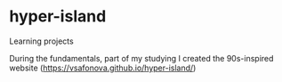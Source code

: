 # hyper-island
Learning projects

During the fundamentals, part of my studying I created the 90s-inspired website (https://vsafonova.github.io/hyper-island/)
